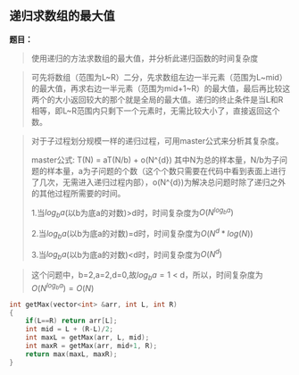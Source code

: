 ## 递归求数组的最大值
**题目：**
>使用递归的方法求数组的最大值，并分析此递归函数的时间复杂度

>可先将数组（范围为L\~R）二分，先求数组左边一半元素（范围为L\~mid）的最大值，再求右边一半元素（范围为mid+1\~R）的最大值，最后再比较这两个的大小返回较大的那个就是全局的最大值。递归的终止条件是当L和R相等，即L\~R范围内只剩下一个元素时，无需比较大小了，直接返回这个数。

>对于子过程划分规模一样的递归过程，可用master公式来分析其复杂度。
>
>master公式:  T(N) = aT(N/b) + o(N^{d}) 其中N为总的样本量，N/b为子问题的样本量，a为子问题的个数（这个个数只需要在代码中看到表面上进行了几次，无需进入递归过程内部），o(N^{d})为解决总问题时除了递归之外的其他过程所需要的时间。
> 
> 1.当$log_{b}a$(以b为底a的对数)>d时，时间复杂度为$O(N^{log_{b}a})$
> 
> 2.当$log_{b}a$(以b为底a的对数)=d时，时间复杂度为$O(N^{d}*log(N))$
> 
> 3.当$log_{b}a$(以b为底a的对数)<d时，时间复杂度为$O(N^{d})$

>这个问题中，b=2,a=2,d=0,故$log_{b}a=1$ < d，所以，时间复杂度为$O(N^{log_{b}a}) = O(N)$

```c++
int getMax(vector<int> &arr, int L, int R)
{
    if(L==R) return arr[L];
    int mid = L + (R-L)/2;
    int maxL = getMax(arr, L, mid);
    int maxR = getMax(arr, mid+1, R);
    return max(maxL, maxR);
}
```